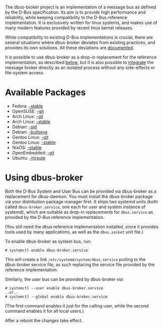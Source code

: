 The dbus-broker project is an implementation of a message bus as defined by the D-Bus specification. Its aim is to provide high performance and reliability, while keeping compatibility to the D-Bus reference implementation. It is exclusively written for linux systems, and makes use of many modern features provided by recent linux kernel releases.

While compatibility to existing D-Bus implementations is crucial, there are several situations where dbus-broker deviates from existing practices, and provides its own solutions. All these deviations are [documented](Deviations).

It is possible to use dbus-broker as a drop-in replacement for the reference implementation, as described [below](#using-dbus-broker), but it is also possible to [integrate](Integration) the message broker directly as an isolated process without any side-effects or file-system access.

# Available Packages

* Fedora: [-stable](https://copr.fedorainfracloud.org/coprs/g/bus1/dbus/package/dbus-broker/)
* OpenSUSE: [-git](https://software.opensuse.org/package/dbus-broker)
* Arch Linux: [-git](https://aur.archlinux.org/packages/dbus-broker-git)
* Arch Linux: [-stable](https://www.archlinux.org/packages/extra/x86_64/dbus-broker/)
* Debian: [-sid](https://packages.debian.org/sid/dbus-broker)
* Debian: [-bullseye](https://packages.debian.org/bullseye/dbus-broker)
* Gentoo Linux: [-git](https://packages.gentoo.org/packages/sys-apps/dbus-broker)
* Gentoo Linux: [-stable](https://packages.gentoo.org/packages/sys-apps/dbus-broker)
* NixOS: [-stable](https://github.com/NixOS/nixpkgs/tree/master/pkgs/os-specific/linux/dbus-broker)
* OpenEmbedded: [-git](http://cgit.openembedded.org/meta-openembedded/tree/meta-oe/recipes-core/dbus)
* Ubuntu: [-hirsute](https://packages.ubuntu.com/hirsute/dbus-broker)

# Using dbus-broker

Both the D-Bus System and User Bus can be provided via dbus-broker as a replacement for dbus-daemon. You must install the dbus-broker package via your distribution package manager first. It ships two systemd units (both called `dbus-broker.service`, one each for user and system instance of systemd), which are suitable as drop-in replacements for `dbus.service` as provided by the D-Bus reference implementation.

(You still need the dbus reference implementation installed, since it provides tools used by many applications, as well as the `dbus.socket` unit file.)

To enable dbus-broker as system bus, run:

    # systemctl enable dbus-broker.service

This will create a link `/etc/systemd/system/dbus.service` poiting to the dbus-broker service file, as such replacing the service file provided by the reference implementation.

Similarly, the user bus can be provided by dbus-broker via:

    # systemctl --user enable dbus-broker.service
    ..or..
    # systemctl --global enable dbus-broker.service

(The first command enables it just for the calling user, while the second command enables it for all local users.)

After a reboot the changes take effect.